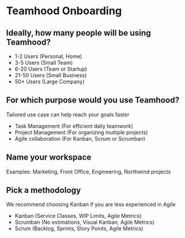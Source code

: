 # Teamhood Onboarding

## Ideally, how many people will be using Teamhood?

- 1-2 Users (Personal, Home)
- 3-5 Users (Small Team)
- 6-20 Users (Team or Startup)
- 21-50 Users (Small Business)
- 50+ Users (Large Company)

## For which purpose would you use Teamhood?

Tailored use case can help reach your goals faster

- Task Management (For efficient daily teamwork)
- Project Management (For organizing multiple projects)
- Agile collaboration (For Kanban, Scrum or Scrumban)

## Name your workspace

Examples: Marketing, Front Office, Engineering, Northwind projects

## Pick a methodology

We recommend choosing Kanban if you are less experienced in Agile

- Kanban (Service Classes, WIP Limits, Agile Metrics)
- Scrumban (No estimations, Visual Kanban, Agile Metrics)
- Scrum (Backlog, Sprints, Story Points, Agile Metrics)
